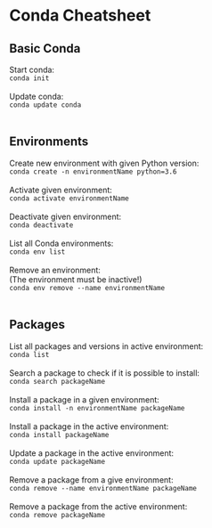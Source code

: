 # Conda Cheatsheet
## Basic Conda 
Start conda:
<br>`conda init`<br><br>
Update conda:
<br>`conda update conda`<br><br>

## Environments
Create new environment with given Python version:
<br>`conda create -n environmentName python=3.6`
<br><br>
Activate given environment:
<br>
`conda activate environmentName`
<br><br>
Deactivate given environment:
<br>
`conda deactivate`
<br><br>
List all Conda environments:
<br>
`conda env list`
<br><br>
Remove an environment:<br>
(The environment must be inactive!)
<br>
`conda env remove --name environmentName`
<br><br>
## Packages
List all packages and versions in active environment:
<br>
`conda list`
<br><br>
Search a package to check if it is possible to install:
<br>
`conda search packageName`
<br><br>
Install a package in a given environment:
<br>
`conda install -n environmentName packageName`
<br><br>
Install a package in the active environment:
<br>
`conda install packageName`
<br><br>
Update a package in the active environment:
<br>
`conda update packageName`
<br><br>
Remove a package from a give environment:
<br>
`conda remove --name environmentName packageName`
<br><br>
Remove a package from the active environment:
<br>
`conda remove packageName`
<br><br>
